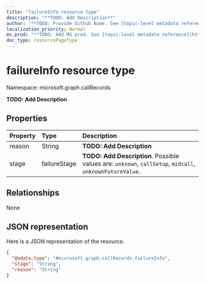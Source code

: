 ```yaml
---
title: "failureInfo resource type"
description: "**TODO: Add Description**"
author: "**TODO: Provide Github Name. See [topic-level metadata reference](https://msgo.azurewebsites.net/add/document/guidelines/metadata.html#topic-level-metadata)**"
localization_priority: Normal
ms.prod: "**TODO: Add MS prod. See [topic-level metadata reference](https://msgo.azurewebsites.net/add/document/guidelines/metadata.html#topic-level-metadata)**"
doc_type: resourcePageType
---
```


# failureInfo resource type


Namespace: microsoft.graph.callRecords

**TODO: Add Description**

## Properties
|Property|Type|Description|
|:---|:---|:---|
|reason|String|**TODO: Add Description**|
|stage|failureStage|**TODO: Add Description**. Possible values are: `unknown`, `callSetup`, `midcall`, `unknownFutureValue`.|

## Relationships
None

## JSON representation
Here is a JSON representation of the resource.
<!-- {
  "blockType": "resource",
  "@odata.type": "microsoft.graph.callRecords.failureInfo"
}
-->
``` json
{
  "@odata.type": "#microsoft.graph.callRecords.failureInfo",
  "stage": "String",
  "reason": "String"
}
```

